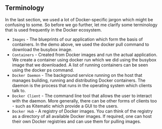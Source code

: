 ## Terminology

In the last section, we used a lot of Docker-specific jargon which might be confusing to some. So before we go further, let me clarify some terminology that is used frequently in the Docker ecosystem.

- `Images` - The blueprints of our application which form the basis of containers. In the demo above, we used the docker pull command to download the busybox image.
- `Containers` - Created from Docker images and run the actual application. We create a container using docker run which we did using the busybox image that we downloaded. A list of running containers can be seen using the docker ps command.
- `Docker Daemon` - The background service running on the host that manages building, running and distributing Docker containers. The daemon is the process that runs in the operating system which clients talk to.
- `Docker Client` - The command line tool that allows the user to interact with the daemon. More generally, there can be other forms of clients too - such as Kitematic which provide a GUI to the users.
- `Docker Hub` - A registry of Docker images. You can think of the registry as a directory of all available Docker images. If required, one can host their own Docker registries and can use them for pulling images.